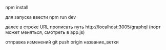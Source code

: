 npm install

для запуска ввести
npm run dev

далее в строке URL прописать путь
http://localhost:3005/graphql (порт может меняться, смотреть в app.js)

отправка изменений
git push origin название_ветки
